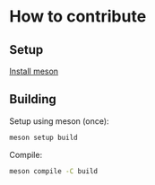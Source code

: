# How to contribute

## Setup

[Install meson](https://mesonbuild.com/Getting-meson.html)

## Building

Setup using meson (once):

```sh
meson setup build
```

Compile:

```sh
meson compile -C build
```
